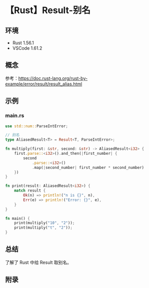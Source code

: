 # 【Rust】Result-别名

## 环境

- Rust 1.56.1
- VSCode 1.61.2

## 概念

参考：<https://doc.rust-lang.org/rust-by-example/error/result/result_alias.html>  

## 示例

### main.rs

```rust
use std::num::ParseIntError;

// 别名
type AliasedResult<T> = Result<T, ParseIntError>;

fn multiply(first: &str, second: &str) -> AliasedResult<i32> {
    first.parse::<i32>().and_then(|first_number| {
        second
            .parse::<i32>()
            .map(|second_number| first_number * second_number)
    })
}

fn print(result: AliasedResult<i32>) {
    match result {
        Ok(n) => println!("n is {}", n),
        Err(e) => println!("Error: {}", e),
    }
}

fn main() {
    print(multiply("10", "2"));
    print(multiply("t", "2"));
}
```

## 总结

了解了 Rust 中给 Result 取别名。

## 附录
